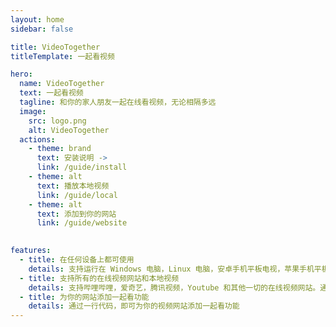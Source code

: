 ```yaml
---
layout: home
sidebar: false

title: VideoTogether
titleTemplate: 一起看视频

hero:
  name: VideoTogether
  text: 一起看视频
  tagline: 和你的家人朋友一起在线看视频，无论相隔多远
  image:
    src: logo.png
    alt: VideoTogether
  actions:
    - theme: brand
      text: 安装说明 ->
      link: /guide/install
    - theme: alt
      text: 播放本地视频
      link: /guide/local
    - theme: alt
      text: 添加到你的网站
      link: /guide/website
    

features:
  - title: 在任何设备上都可使用
    details: 支持运行在 Windows 电脑，Linux 电脑，安卓手机平板电视，苹果手机平板电脑，通过 Airplay 甚至 Apple TV 也可以被完美支持。
  - title: 支持所有的在线视频网站和本地视频
    details: 支持哔哩哔哩，爱奇艺，腾讯视频，Youtube 和其他一切的在线视频网站。通过浏览器播放的本地视频进度也可以被同步
  - title: 为你的网站添加一起看功能
    details: 通过一行代码，即可为你的视频网站添加一起看功能
---
```



<script setup>
import Statistics from './.vitepress/components/Statistics.vue'
</script>
<Statistics />
